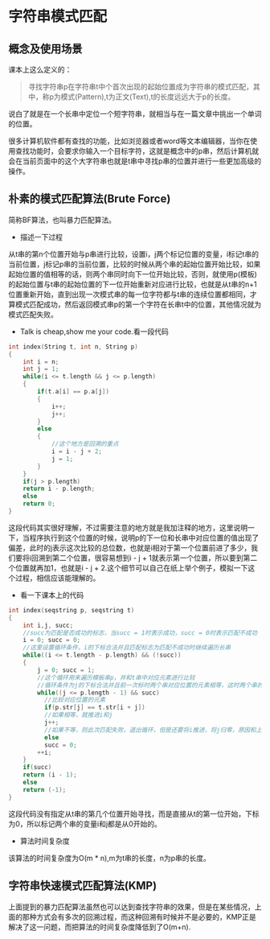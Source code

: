# 字符串模式匹配             

## 概念及使用场景              
课本上这么定义的：
>  寻找字符串p在字符串t中个首次出现的起始位置成为字符串的模式匹配，其中，称p为模式(Pattern),t为正文(Text),t的长度远远大于p的长度。            

说白了就是在一个长串中定位一个短字符串，就相当与在一篇文章中挑出一个单词的位置。           

很多计算机软件都有查找的功能，比如浏览器或者word等文本编辑器，当你在使用查找功能时，会要求你输入一个目标字符，这就是概念中的p串，然后计算机就会在当前页面中的这个大字符串也就是t串中寻找p串的位置并进行一些更加高级的操作。           


## 朴素的模式匹配算法(Brute Force)         
简称BF算法，也叫暴力匹配算法。           

* 描述一下过程      


从t串的第n个位置开始与p串进行比较，设置i，j两个标记位置的变量，i标记t串的当前位置，j标记p串的当前位置，比较的时候从两个串的起始位置开始比较，如果起始位置的值相等的话，则两个串同时向下一位开始比较，否则，就使用p(模板)的起始位置与t串的起始位置的下一位开始重新对应进行比较，也就是从t串的n+1位置重新开始，直到出现一次模式串的每一位字符都与t串的连续位置都相同，才算模式匹配成功，然后返回模式串p的第一个字符在长串t中的位置，其他情况就为模式匹配失败。            

* Talk is cheap,show me your code.看一段代码            

```c
int index(String t, int n, String p)
{
    int i = n;
    int j = 1;
    while(i <= t.length && j <= p.length)
    {
        if(t.a[i] == p.a[j])
        {
            i++;
            j++;
        }
        else
        {
            //这个地方是回溯的重点
            i = i - j + 2;
            j = 1;
        }
    }
    if(j > p.length)
    return i - p.length;
    else
    return 0;
}
```         

这段代码其实很好理解，不过需要注意的地方就是我加注释的地方，这里说明一下，当程序执行到这个位置的时候，说明p的下一位和长串中对应位置的值出现了偏差，此时的j表示这次比较的总位数，也就是i相对于第一个位置前进了多少，我们要将i回溯到第二个位置，很容易想到i - j + 1就表示第一个位置，所以要到第二个位置就再加1，也就是i - j + 2.这个细节可以自己在纸上举个例子，模拟一下这个过程，相信应该能理解的。      

* 看一下课本上的代码         

```c
int index(seqstring p, seqstring t)
{
    int i,j, succ;
    //succ为匹配是否成功的标志，当succ = 1时表示成功，succ = 0时表示匹配不成功
    i = 0; succ = 0;
    //这里设置循环条件，i的下标合法并且匹配标志为匹配不成功时继续遍历长串
    while((i <= t.length - p.length) && (!succ))
    {
        j = 0; succ = 1;
        //这个循环用来遍历模板串p，并和t串中对应元素进行比较
        //循环条件为j的下标合法并且前一次标时两个串对应位置的元素相等，这时两个串的下标都推进，继续下一位的比较
        while((j <= p.length - 1) && succ)
          //比较对应位置的元素
          if(p.str[j] == t.str[i + j])
          //如果相等，就推进i和j
          j++;
          //如果不等，则此次匹配失败，退出循环，但是还要将i推进，将j归零，原因和上面一致那段代码一致，就是下次重新比较的准备工作
          else
          succ = 0;
        ++i;  
    }
    if(succ)
    return (i - 1);
    else
    return (-1);
}
```           

这段代码没有指定从t串的第几个位置开始寻找，而是直接从t的第一位开始，下标为0，所以标记两个串的变量i和j都是从0开始的。

* 算法时间复杂度        

该算法的时间复杂度为O(m * n),m为t串的长度，n为p串的长度。        


## 字符串快速模式匹配算法(KMP)    

上面提到的暴力匹配算法虽然也可以达到查找字符串的效果，但是在某些情况，上面的那种方式会有多次的回溯过程，而这种回溯有时候并不是必要的，KMP正是解决了这一问题，而把算法的时间复杂度降低到了O(m+n).      
